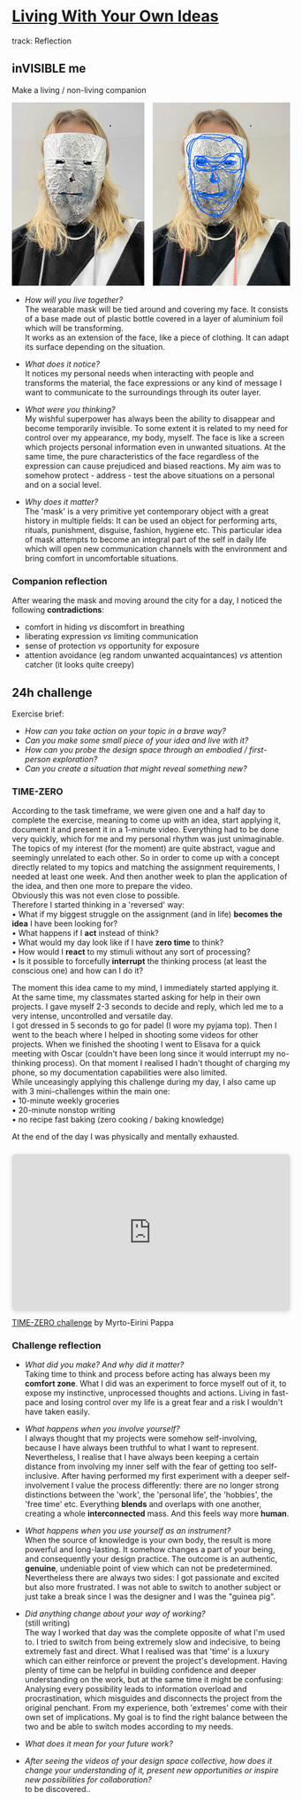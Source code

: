 # [Living With Your Own Ideas](https://fablabbcn.github.io/mdef-docs/academic_year_2022_23/term_1_2022_23/living_with_your_own_ideas_2022_23/)  
track: Reflection    


## inVISIBLE me  
Make a living / non-living companion  

![](companion.png)   


- *How will you live together?*  
The wearable mask will be tied around and covering my face. It consists of a base made out of plastic bottle covered in a layer of aluminium foil which will be transforming.   
It works as an extension of the face, like a piece of clothing. It can adapt its surface depending on the situation.  

- *What does it notice?*  
It notices my personal needs when interacting with people and transforms the material, the face expressions or any kind of message I want to communicate to the surroundings through its outer layer.  

- *What were you thinking?*   
My wishful superpower has always been the ability to disappear and become temporarily invisible. To some extent it is related to my need for control over my appearance, my body, myself. The face is like a screen which projects personal information even in unwanted situations. At the same time, the pure characteristics of the face regardless of the expression can cause prejudiced and biased reactions. My aim was to somehow protect - address - test the above situations on a personal and on a social level.  

- *Why does it matter?*  
The 'mask' is a very primitive yet contemporary object with a great history in multiple fields: It can be used an object for performing arts, rituals, punishment, disguise, fashion, hygiene etc. This particular idea of mask attempts to become an integral part of the self in daily life which will open new communication channels with the environment and bring comfort in uncomfortable situations.    

### Companion reflection  

After wearing the mask and moving around the city for a day, I noticed the following **contradictions**:  
- comfort in hiding *vs* discomfort in breathing  
- liberating expression *vs* limiting communication  
- sense of protection *vs* opportunity for exposure    
- attention avoidance (eg random unwanted acquaintances) *vs* attention catcher (it looks quite creepy)  

## 24h challenge  
Exercise brief:  
- *How can you take action on your topic in a brave way?*  
- *Can you make some small piece of your idea and live with it?*  
- *How can you probe the design space through an embodied / first-person exploration?*  
- *Can you create a situation that might reveal something new?*  

### TIME-ZERO
According to the task timeframe, we were given one and a half day to complete the exercise, meaning to come up with an idea, start applying it, document it and present it in a 1-minute video. Everything had to be done very quickly, which for me and my personal rhythm was just unimaginable. The topics of my interest (for the moment) are quite abstract, vague and seemingly unrelated to each other. So in order to come up with a concept directly related to my topics and matching the assignment requirements, I needed at least one week. And then another week to plan the application of the idea, and then one more to prepare the video.   
Obviously this was not even close to possible.  
Therefore I started thinking in a 'reversed' way:  
• What if my biggest struggle on the assignment (and in life) **becomes the idea** I have been looking for?   
• What happens if I **act** instead of think?   
• What would my day look like if I have **zero time** to think?   
• How would I **react** to my stimuli without any sort of processing?  
• Is it possible to forcefully **interrupt** the thinking process (at least the conscious one) and how can I do it?    

The moment this idea came to my mind, I immediately started applying it.  
At the same time, my classmates started asking for help in their own projects. I gave myself 2-3 seconds to decide and reply, which led me to a very intense, uncontrolled and versatile day.  
I got dressed in 5 seconds to go for padel (I wore my pyjama top). Then I went to the beach where I helped in shooting some videos for other projects. When we finished the shooting I went to Elisava for a quick meeting with Oscar (couldn't have been long since it would interrupt my no-thinking process). On that moment I realised I hadn't thought of charging my phone, so my documentation capabilities were also limited.  
While unceasingly applying this challenge during my day, I also came up with 3 mini-challenges within the main one:  
• 10-minute weekly groceries  
• 20-minute nonstop writing  
• no recipe fast baking (zero cooking / baking knowledge)   

At the end of the day I was physically and mentally exhausted.  
<div style="position: relative; width: 100%; height: 0; padding-top: 56.2500%;
 padding-bottom: 0; box-shadow: 0 2px 8px 0 rgba(63,69,81,0.16); margin-top: 1.6em; margin-bottom: 0.9em; overflow: hidden;
 border-radius: 8px; will-change: transform;">
  <iframe loading="lazy" style="position: absolute; width: 100%; height: 100%; top: 0; left: 0; border: none; padding: 0;margin: 0;"
    src="https:&#x2F;&#x2F;www.canva.com&#x2F;design&#x2F;DAFRM6IaMuE&#x2F;watch?embed" allowfullscreen="allowfullscreen" allow="fullscreen">
  </iframe>
</div>
<a href="https:&#x2F;&#x2F;www.canva.com&#x2F;design&#x2F;DAFRM6IaMuE&#x2F;watch?utm_content=DAFRM6IaMuE&amp;utm_campaign=designshare&amp;utm_medium=embeds&amp;utm_source=link" target="_blank" rel="noopener">TIME-ZERO challenge</a> by Myrto-Eirini Pappa  


### Challenge reflection  

- *What did you make? And why did it matter?*  
Taking time to think and process before acting has always been my **comfort zone**. What I did was an experiment to force myself out of it, to expose my instinctive, unprocessed thoughts and actions. Living in fast-pace and losing control over my life is a great fear and a risk I wouldn't have taken easily.  

- *What happens when you involve yourself?*  
I always thought that my projects were somehow self-involving, because I have always been truthful to what I want to represent. Nevertheless, I realise that I have always been keeping a certain distance from involving my inner self with the fear of getting too self-inclusive. After having performed my first experiment with a deeper self-involvement I value the process differently: there are no longer strong distinctions between the 'work', the 'personal life', the 'hobbies', the 'free time' etc. Everything **blends** and overlaps with one another, creating a whole **interconnected** mass. And this feels way more **human**.     

- *What happens when you use yourself as an instrument?*  
 When the source of knowledge is your own body, the result is more powerful and long-lasting. It somehow changes a part of your being, and consequently your design practice. The outcome is an authentic, **genuine**, undeniable point of view which can not be predetermined.  
 Nevertheless there are always two sides: I got passionate and excited but also more frustrated. I was not able to switch to another subject or just take a break since I was the designer and I was the "guinea pig".  

- *Did anything change about your way of working?*  
(still writing)  
The way Ι worked that day was the complete opposite of what I'm used to. I tried to switch from being extremely slow and indecisive, to being extremely fast and direct. What I realised was that 'time' is a luxury which can either reinforce or prevent the project's development. Having plenty of time can be helpful in building confidence and deeper understanding on the work, but at the same time it might be confusing: Analysing every possibility leads to information overload and procrastination, which misguides and disconnects the project from the original penchant. From my experience, both 'extremes' come with their own set of implications. My goal is to find the right balance between the two and be able to switch modes according to my needs.    

- *What does it mean for your future work?*  
- *After seeing the videos of your design space collective, how does it change your understanding of it, present new opportunities or inspire new possibilities for collaboration?*   
to be discovered..  
